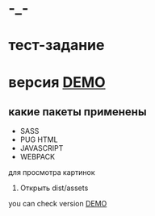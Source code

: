 # -_-

# тест-задание

# версия [DEMO](https://facesar.github.io/slide-animation/dist/)
## какие пакеты применены 
 
- SASS
- PUG HTML
- JAVASCRIPT
- WEBPACK

для просмотра картинок 
1. Открыть dist/assets 
   
you can check version [DEMO](https://facesar.github.io/slide-animation/dist/)